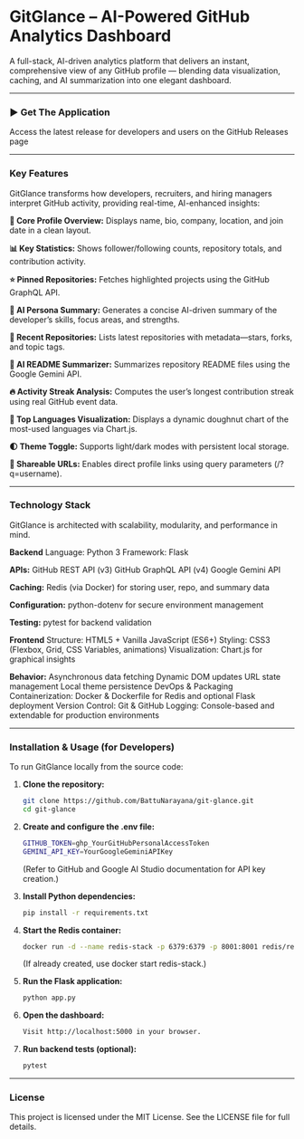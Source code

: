 # GitGlance – AI-Powered GitHub Analytics Dashboard




A full-stack, AI-driven analytics platform that delivers an instant, comprehensive view of any GitHub profile — blending data visualization, caching, and AI summarization into one elegant dashboard.

---

### ► Get The Application

Access the latest release for developers and users on the GitHub Releases page

---

### Key Features

GitGlance transforms how developers, recruiters, and hiring managers interpret GitHub activity, providing real-time, AI-enhanced insights:

**📌 Core Profile Overview:** Displays name, bio, company, location, and join date in a clean layout.

**📊 Key Statistics:** Shows follower/following counts, repository totals, and contribution activity.

**⭐ Pinned Repositories:** Fetches highlighted projects using the GitHub GraphQL API.

**🧠 AI Persona Summary:** Generates a concise AI-driven summary of the developer’s skills, focus areas, and strengths.

**📜 Recent Repositories:** Lists latest repositories with metadata—stars, forks, and topic tags.

**🤖 AI README Summarizer:** Summarizes repository README files using the Google Gemini API.

**🔥 Activity Streak Analysis:** Computes the user’s longest contribution streak using real GitHub event data.

**🎨 Top Languages Visualization:** Displays a dynamic doughnut chart of the most-used languages via Chart.js.

**🌓 Theme Toggle:** Supports light/dark modes with persistent local storage.

**🔗 Shareable URLs:** Enables direct profile links using query parameters (/?q=username).

---

### Technology Stack

GitGlance is architected with scalability, modularity, and performance in mind.

**Backend**
Language: Python 3
Framework: Flask

**APIs:**
GitHub REST API (v3)
GitHub GraphQL API (v4)
Google Gemini API

**Caching:** Redis (via Docker) for storing user, repo, and summary data

**Configuration:** python-dotenv for secure environment management

**Testing:** pytest for backend validation

**Frontend**
Structure: HTML5 + Vanilla JavaScript (ES6+)
Styling: CSS3 (Flexbox, Grid, CSS Variables, animations)
Visualization: Chart.js for graphical insights

**Behavior:**
Asynchronous data fetching
Dynamic DOM updates
URL state management
Local theme persistence
DevOps & Packaging
Containerization: Docker & Dockerfile for Redis and optional Flask deployment
Version Control: Git & GitHub
Logging: Console-based and extendable for production environments

---

### Installation & Usage (for Developers)

To run GitGlance locally from the source code:

1.  **Clone the repository:**
    ```bash
    git clone https://github.com/BattuNarayana/git-glance.git
    cd git-glance
    ```

2.  **Create and configure the .env file:**
    ```bash
    GITHUB_TOKEN=ghp_YourGitHubPersonalAccessToken
    GEMINI_API_KEY=YourGoogleGeminiAPIKey
    ```

    (Refer to GitHub and Google AI Studio documentation for API key creation.)

3.  **Install Python dependencies:**
    ```bash
    pip install -r requirements.txt
    ```

4.  **Start the Redis container:**
    ```bash
    docker run -d --name redis-stack -p 6379:6379 -p 8001:8001 redis/redis-stack:latest
    ```

    (If already created, use docker start redis-stack.)

5.  **Run the Flask application:**
    ```bash
    python app.py
    ```

6.  **Open the dashboard:**
    ```bash
    Visit http://localhost:5000 in your browser.
    ```

7.  **Run backend tests (optional):**
    ```bash
    pytest
    ```

---

### License

This project is licensed under the MIT License.
See the LICENSE file for full details.